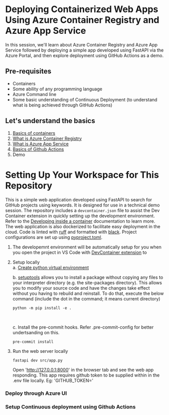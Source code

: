 # Deploying Containerized Web Apps Using Azure Container Registry and Azure App Service
In this session, we'll learn about Azure Container Registry and Azure App Service followed by deploying a simple app developed using FastAPI via the Azure Portal, and then explore deployment using GitHub Actions as a demo.

## Pre-requisites
+ Containers
+ Some ability of any programming language
+ Azure Command line
+ Some basic understanding of Continuous Deployment (to understand what is being achieved through GitHub Actions)

## Let's understand the basics
1. [Basics of containers](presentation/1-basics_of_containers.md)
2. [What is Azure Container Registry](presentation/2-basics_of_ACR.md)
3. [What is Azure App Service](presentation/3-basics_of_AP.md)
4. [Basics of Github Actions](presentation/4-basics_actions.md)
5. Demo

# Setting Up Your Workspace for This Repository
This is a simple web application developed using FastAPI to search for GitHub projects using keywords. It is designed for use in a technical demo session. The repository includes a `devcontainer.json` file to assist the Dev Container extension in quickly setting up the development environment. Refer to the [Developing inside a container](https://code.visualstudio.com/docs/devcontainers/containers) documentation to learn more. The web application is also dockerized to facilitate easy deployment in the cloud. Code is linted with [ruff](https://github.com/astral-sh/ruff) and formatted with [black](https://black.readthedocs.io/en/stable/). Project configurations are set up using [pyproject.toml](https://setuptools.pypa.io/en/latest/userguide/pyproject_config.html).

1. The developemnt environment will be automatically setup for you when you open the project in VS Code with [DevContainer extension](https://marketplace.visualstudio.com/items?itemName=ms-vscode-remote.remote-containers) to

2. Setup locally <br>
    a. [Create python virtual environment](https://docs.python.org/3/tutorial/venv.html#creating-virtual-environments) <br>

    b. [setuptools](https://github.com/pypa/setuptools) allows you to install a package without copying any files to your interpreter directory (e.g. the site-packages directory). This allows you to modify your source code and have the changes take effect without you having to rebuild and reinstall.
    To do that, execute the below command (include the dot in the command; it means current directory)
    ```shell
    python -m pip install -e .
    ```
    <br>

    c. Install the pre-commit hooks. Refer .pre-commit-config for better undertsanding on this.
    ```shell
    pre-commit install
    ```
3. Run the web server locally
    ```shell
    fastapi dev src/app.py
    ```
    Open 'http://127.0.0.1:8000' in the browser tab and see the web app responding. This app requires github token to be supplied within in the .env file locally.
    Eg: 'GITHUB_TOKEN=<your token>'

### Deploy through Azure UI

### Setup Continuous deployment using Github Actions
